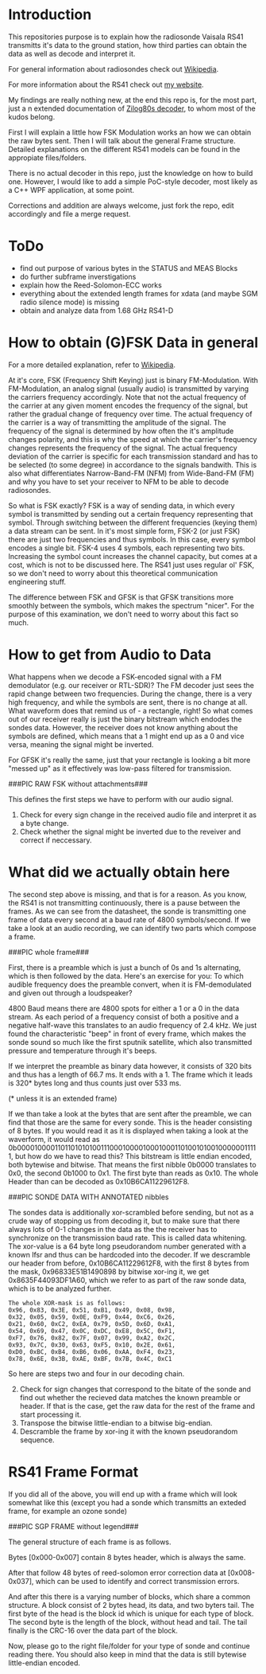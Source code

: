 
# Introduction
This repositories purpose is to explain how the radiosonde Vaisala RS41 transmitts it's data to the ground station, how third parties can obtain the data as well as decode and interpret it.

For general information about radiosondes check out [Wikipedia](https://de.wikipedia.org/wiki/Radiosonde).

For more information about the RS41 check out [my website](https://sondehunt.de).

My findings are really nothing new, at the end this repo is, for the most part, just a n extended documentation of [Zilog80s decoder](https://github.com/rs1729/RS), to whom most of the kudos belong.

First I will explain a little how FSK Modulation works an how we can obtain the raw bytes sent. Then I will talk about the general Frame structure. Detailed explanations on the different RS41 models can be found in the appropiate files/folders.

There is no actual decoder in this repo, just the knowledge on how to build one.  However, I would like to add a simple PoC-style decoder, most likely as a C++ WPF application, at some point.

Corrections and addition are always welcome, just fork the repo, edit accordingly and file a merge request.

# ToDo
* find out purpose of various bytes in the STATUS and MEAS Blocks
* do further subframe inverstigations
* explain how the Reed-Solomon-ECC works
* everything about the extended length frames for xdata (and maybe SGM radio silence mode) is missing
* obtain and analyze data from 1.68 GHz RS41-D

# How to obtain (G)FSK Data in general
For a more detailed explanation, refer to [Wikipedia](https://en.wikipedia.org/wiki/Frequency-shift_keying).

At it's core, FSK (Frequency Shift Keying) just is binary FM-Modulation. With FM-Modulation, an analog signal (usually audio) is transmitted by varying the carriers frequency accordingly. Note that not the actual frequency of the carrier at any given moment encodes the frequency of the signal, but rather the gradual change of frequency over time. The actual frequency of the carrier is a way of transmitting the amplitude of the signal. The frequency of the signal is determined by how often the it's amplitude changes polarity, and this is why the speed at which the carrier's frequency changes represents the frequency of the signal. The actual frequency deviation of the carrier is specific for each transmission standard and has to be selected (to some degree) in accordance to the signals bandwith. This is also what differentiates Narrow-Band-FM (NFM) from Wide-Band-FM (FM) and why you have to set your receiver to NFM to be able to decode radiosondes.

So what is FSK exactly? FSK is a way of sending data, in which every symbol is transmitted by sending out a certain frequency representing that symbol. Through switching between the different frequencies (keying them) a data stream can be sent. In it's most simple form, FSK-2 (or just FSK) there are just two frequencies and thus symbols. In this case, every symbol encodes a single bit. FSK-4 uses 4 symbols, each representing two bits. Increasing the symbol count increases the channel capacity, but comes at a cost, which is not to be discussed here. The RS41 just uses regular ol' FSK, so we don't need to worry about this theoretical communication engineering stuff.

The difference between FSK and GFSK is that GFSK transitions more smoothly between the symbols, which makes the spectrum "nicer". For the purpose of this examination, we don't need to worry about this fact so much.

# How to get from Audio to Data

What happens when we decode a FSK-encoded signal with a FM demodulator (e.g. our receiver or RTL-SDR)? The FM decoder just sees the rapid change between two frequencies. During the change, there is a very high frequency, and while the symbols are sent, there is no change at all. What waveform does that remind us of - a rectangle, right! So what comes out of our receiver really is just the binary bitstream which endodes the sondes data. However, the receiver does not know anything about the symbols are defined, which means that a 1 might end up as a 0 and vice versa, meaning the signal might be inverted.

For GFSK it's really the same, just that your rectangle is looking a bit more "messed up" as it effectively was low-pass filtered for transmission.

###PIC RAW FSK without attachments###

This defines the first steps we have to perform with our audio signal.

1) Check for every sign change in the received audio file and interpret it as a byte change.
3) Check whether the signal might be inverted due to the reveiver and correct if neccessary.

# What did we actually obtain here

The second step above is missing, and that is for a reason. As you know, the RS41 is not transmitting continuously, there is a pause between the frames. As we can see from the datasheet, the sonde is transmitting one frame of data every second at a baud rate of 4800 symbols/second. If we take a look at an audio recording, we can identify two parts which compose a frame.

###PIC whole frame###

First, there is a preamble which is just a bunch of 0s and 1s alternating, which is then followed by the data. Here's an exercise for you: To which audible frequency does the preamble convert, when it is FM-demodulated and given out through a loudspeaker?

4800 Baud means there are 4800 spots for either a 1 or a 0 in the data stream. As each period of a frequency consist of both a positive and a negative half-wave this translates to an audio frequency of 2.4 kHz. We just found the characteristic "beep" in front of every frame, which makes the sonde sound so much like the first sputnik satellite, which also transmitted pressure and temperature through it's beeps.

If we interpret the preamble as binary data however, it consists of 320 bits and thus has a length of 66.7 ms. It ends with a 1. The frame which it leads is 320* bytes long and thus counts just over 533 ms.

(* unless it is an extended frame)

If we than take a look at the bytes that are sent after the preamble, we can find that those are the same for every sonde. This is the header consisting of 8 bytes. If you would read it as it is displayed when taking a look at the waverform, it would read as 0b0000100001101101010100111000100001000100011010010100100000011111, but how do we have to read this? This bitstream is little endian encoded, both bytewise and bitwise. That means the first nibble 0b0000 translates to 0x0, the second 0b1000 to 0x1. The first byte than reads as 0x10. The whole Header than can be decoded as 0x10B6CA11229612F8.

###PIC SONDE DATA WITH ANNOTATED nibbles

The sondes data is additionally xor-scrambled before sending, but not as a crude way of stopping us from decoding it, but to make sure that there always lots of 0-1 changes in the data as the the receiver has to synchronize on the transmission baud rate. This is called data whitening. The xor-value is a 64 byte long pseudorandom number generated with a known lfsr and thus can be hardcoded into the decoder. If we descramble our header from before, 0x10B6CA11229612F8, with the first 8 bytes from the mask, 0x96833E51B1490898 by bitwise xor-ing it, we get 0x8635F44093DF1A60, which we refer to as part of the raw sonde data, which is to be analyzed further.

```
The whole XOR-mask is as follows:
0x96, 0x83, 0x3E, 0x51, 0xB1, 0x49, 0x08, 0x98,
0x32, 0x05, 0x59, 0x0E, 0xF9, 0x44, 0xC6, 0x26,
0x21, 0x60, 0xC2, 0xEA, 0x79, 0x5D, 0x6D, 0xA1,
0x54, 0x69, 0x47, 0x0C, 0xDC, 0xE8, 0x5C, 0xF1,
0xF7, 0x76, 0x82, 0x7F, 0x07, 0x99, 0xA2, 0x2C,
0x93, 0x7C, 0x30, 0x63, 0xF5, 0x10, 0x2E, 0x61,
0xD0, 0xBC, 0xB4, 0xB6, 0x06, 0xAA, 0xF4, 0x23,
0x78, 0x6E, 0x3B, 0xAE, 0xBF, 0x7B, 0x4C, 0xC1
```

So here are steps two and four in our decoding chain.

2) Check for sign changes that correspond to the bitate of the sonde and find out whether the recieved data matches the known preamble or header. If that is the case, get the raw data for the rest of the frame and start processing it.
4) Transpose the bitwise little-endian to a bitwise big-endian.
5) Descramble the frame by xor-ing it with the known pseudorandom sequence.

# RS41 Frame Format

If you did all of the above, you will end up with a frame which will look somewhat like this (except you had a sonde which transmitts an exteded frame, for example an ozone sonde)

###PIC SGP FRAME without legend###

The general structure of each frame is as follows.

Bytes [0x000-0x007] contain 8 bytes header, which is always the same.

After that follow 48 bytes of reed-solomon error correction data at [0x008-0x037], which can be used to identify and correct transmission errors.

And after this there is a varying number of blocks, which share a common structure. A block consist of 2 bytes head, its data, and two byters tail. The first byte of the head is the block id which is unique for each type of block. The second byte is the length of the block, without head and tail. The tail finally is the CRC-16 over the data part of the block.

Now, please go to the right file/folder for your type of sonde and continue reading there. You should also keep in mind that the data is still bytewise little-endian encoded.
